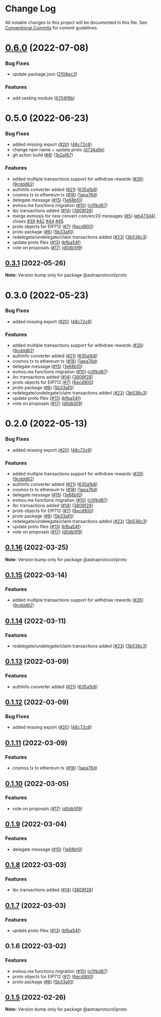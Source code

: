 # Change Log

All notable changes to this project will be documented in this file.
See [Conventional Commits](https://conventionalcommits.org) for commit guidelines.

# [0.6.0](https://github.com/astraprotocol/astrajs/compare/@astradefi/proto@0.5.0...@astradefi/proto@0.6.0) (2022-07-08)

### Bug Fixes

* update package.json ([2108ec3](https://github.com/astraprotocol/astrajs/commit/2108ec308c1abe79ff119d07080ef51fb83279a8))

### Features

* add vesting module ([6704f9b](https://github.com/astraprotocol/astrajs/commit/6704f9b101a16bb8f66f4c19e5866491a62d3fea))

# 0.5.0 (2022-06-23)

### Bug Fixes

* added missing export ([#20](https://github.com/astraprotocol/astrajs/issues/20)) ([48c72c6](https://github.com/astraprotocol/astrajs/commit/48c72c68ae045ec124000467a6fc3a6b3e40f7d2))
* change npm name + update proto ([d734a9e](https://github.com/astraprotocol/astrajs/commit/d734a9ed44b6e784f2448e6e610aef2c0046013c))
* gh action build ([#8](https://github.com/astraprotocol/astrajs/issues/8)) ([1b2a167](https://github.com/astraprotocol/astrajs/commit/1b2a167846d592bece7ec0a717c92140ce4cdbfc))

### Features

* added multiple transactions support for withdraw rewards ([#26](https://github.com/astraprotocol/astrajs/issues/26)) ([9cddd62](https://github.com/astraprotocol/astrajs/commit/9cddd62bdeec00d50791df8fbaa0c1301d08d4ca))
* authInfo converter added ([#21](https://github.com/astraprotocol/astrajs/issues/21)) ([635a1b8](https://github.com/astraprotocol/astrajs/commit/635a1b83c61bd94d37d8be529e2534b4600bb92e))
* cosmos tx to ethereum tx ([#18](https://github.com/astraprotocol/astrajs/issues/18)) ([1aea76d](https://github.com/astraprotocol/astrajs/commit/1aea76d2c1ff5fb04782ff6e1b7e3d881512b524))
* delegate message ([#15](https://github.com/astraprotocol/astrajs/issues/15)) ([1e68b10](https://github.com/astraprotocol/astrajs/commit/1e68b10d107edef6d54358447cee60af84d46053))
* evmos.me functions migration ([#10](https://github.com/astraprotocol/astrajs/issues/10)) ([c0fbd87](https://github.com/astraprotocol/astrajs/commit/c0fbd87f6979e07420daf7344ea392c284a878cd))
* ibc transactions added ([#14](https://github.com/astraprotocol/astrajs/issues/14)) ([3809f28](https://github.com/astraprotocol/astrajs/commit/3809f289e4e54c5013d3027578bde5c244ec8736))
* merge evmosjs for new convert coin/erc20 messages ([#5](https://github.com/astraprotocol/astrajs/issues/5)) ([eb473d4](https://github.com/astraprotocol/astrajs/commit/eb473d4acbfdf62639c090290c0e681a4e802725)), closes [#39](https://github.com/astraprotocol/astrajs/issues/39) [#42](https://github.com/astraprotocol/astrajs/issues/42) [#44](https://github.com/astraprotocol/astrajs/issues/44) [#45](https://github.com/astraprotocol/astrajs/issues/45)
* proto objects for EIP712 ([#7](https://github.com/astraprotocol/astrajs/issues/7)) ([6ecd900](https://github.com/astraprotocol/astrajs/commit/6ecd9004f081c6a70b80d903878877d378ff6c75))
* proto package ([#6](https://github.com/astraprotocol/astrajs/issues/6)) ([5b33af0](https://github.com/astraprotocol/astrajs/commit/5b33af04346f2e6fcc4f8e28bd8405a1bdebf83e))
* redelegate/undelegate/claim transactions added ([#23](https://github.com/astraprotocol/astrajs/issues/23)) ([3b536c3](https://github.com/astraprotocol/astrajs/commit/3b536c321f7c304f79d121af346f16d6cca74b47))
* update proto files ([#13](https://github.com/astraprotocol/astrajs/issues/13)) ([bfba54f](https://github.com/astraprotocol/astrajs/commit/bfba54f01056a97f34425b3ae0371627e6526a3f))
* vote on proposals ([#17](https://github.com/astraprotocol/astrajs/issues/17)) ([d0db5f9](https://github.com/astraprotocol/astrajs/commit/d0db5f9d2fba521a3cd20192d8d24c54f7f7fa4c))

## [0.3.1](https://github.com/astraprotocol/astrajs/compare/@astraprotocol/proto@0.3.0...@astraprotocol/proto@0.3.1) (2022-05-26)

**Note:** Version bump only for package @astraprotocol/proto

# 0.3.0 (2022-05-23)

### Bug Fixes

* added missing export ([#20](https://github.com/astraprotocol/astrajs/issues/20)) ([48c72c6](https://github.com/astraprotocol/astrajs/commit/48c72c68ae045ec124000467a6fc3a6b3e40f7d2))

### Features

* added multiple transactions support for withdraw rewards ([#26](https://github.com/astraprotocol/astrajs/issues/26)) ([9cddd62](https://github.com/astraprotocol/astrajs/commit/9cddd62bdeec00d50791df8fbaa0c1301d08d4ca))
* authInfo converter added ([#21](https://github.com/astraprotocol/astrajs/issues/21)) ([635a1b8](https://github.com/astraprotocol/astrajs/commit/635a1b83c61bd94d37d8be529e2534b4600bb92e))
* cosmos tx to ethereum tx ([#18](https://github.com/astraprotocol/astrajs/issues/18)) ([1aea76d](https://github.com/astraprotocol/astrajs/commit/1aea76d2c1ff5fb04782ff6e1b7e3d881512b524))
* delegate message ([#15](https://github.com/astraprotocol/astrajs/issues/15)) ([1e68b10](https://github.com/astraprotocol/astrajs/commit/1e68b10d107edef6d54358447cee60af84d46053))
* evmos.me functions migration ([#10](https://github.com/astraprotocol/astrajs/issues/10)) ([c0fbd87](https://github.com/astraprotocol/astrajs/commit/c0fbd87f6979e07420daf7344ea392c284a878cd))
* ibc transactions added ([#14](https://github.com/astraprotocol/astrajs/issues/14)) ([3809f28](https://github.com/astraprotocol/astrajs/commit/3809f289e4e54c5013d3027578bde5c244ec8736))
* proto objects for EIP712 ([#7](https://github.com/astraprotocol/astrajs/issues/7)) ([6ecd900](https://github.com/astraprotocol/astrajs/commit/6ecd9004f081c6a70b80d903878877d378ff6c75))
* proto package ([#6](https://github.com/astraprotocol/astrajs/issues/6)) ([5b33af0](https://github.com/astraprotocol/astrajs/commit/5b33af04346f2e6fcc4f8e28bd8405a1bdebf83e))
* redelegate/undelegate/claim transactions added ([#23](https://github.com/astraprotocol/astrajs/issues/23)) ([3b536c3](https://github.com/astraprotocol/astrajs/commit/3b536c321f7c304f79d121af346f16d6cca74b47))
* update proto files ([#13](https://github.com/astraprotocol/astrajs/issues/13)) ([bfba54f](https://github.com/astraprotocol/astrajs/commit/bfba54f01056a97f34425b3ae0371627e6526a3f))
* vote on proposals ([#17](https://github.com/astraprotocol/astrajs/issues/17)) ([d0db5f9](https://github.com/astraprotocol/astrajs/commit/d0db5f9d2fba521a3cd20192d8d24c54f7f7fa4c))

# 0.2.0 (2022-05-13)

### Bug Fixes

* added missing export ([#20](https://github.com/astraprotocol/astrajs/issues/20)) ([48c72c6](https://github.com/astraprotocol/astrajs/commit/48c72c68ae045ec124000467a6fc3a6b3e40f7d2))

### Features

* added multiple transactions support for withdraw rewards ([#26](https://github.com/astraprotocol/astrajs/issues/26)) ([9cddd62](https://github.com/astraprotocol/astrajs/commit/9cddd62bdeec00d50791df8fbaa0c1301d08d4ca))
* authInfo converter added ([#21](https://github.com/astraprotocol/astrajs/issues/21)) ([635a1b8](https://github.com/astraprotocol/astrajs/commit/635a1b83c61bd94d37d8be529e2534b4600bb92e))
* cosmos tx to ethereum tx ([#18](https://github.com/astraprotocol/astrajs/issues/18)) ([1aea76d](https://github.com/astraprotocol/astrajs/commit/1aea76d2c1ff5fb04782ff6e1b7e3d881512b524))
* delegate message ([#15](https://github.com/astraprotocol/astrajs/issues/15)) ([1e68b10](https://github.com/astraprotocol/astrajs/commit/1e68b10d107edef6d54358447cee60af84d46053))
* evmos.me functions migration ([#10](https://github.com/astraprotocol/astrajs/issues/10)) ([c0fbd87](https://github.com/astraprotocol/astrajs/commit/c0fbd87f6979e07420daf7344ea392c284a878cd))
* ibc transactions added ([#14](https://github.com/astraprotocol/astrajs/issues/14)) ([3809f28](https://github.com/astraprotocol/astrajs/commit/3809f289e4e54c5013d3027578bde5c244ec8736))
* proto objects for EIP712 ([#7](https://github.com/astraprotocol/astrajs/issues/7)) ([6ecd900](https://github.com/astraprotocol/astrajs/commit/6ecd9004f081c6a70b80d903878877d378ff6c75))
* proto package ([#6](https://github.com/astraprotocol/astrajs/issues/6)) ([5b33af0](https://github.com/astraprotocol/astrajs/commit/5b33af04346f2e6fcc4f8e28bd8405a1bdebf83e))
* redelegate/undelegate/claim transactions added ([#23](https://github.com/astraprotocol/astrajs/issues/23)) ([3b536c3](https://github.com/astraprotocol/astrajs/commit/3b536c321f7c304f79d121af346f16d6cca74b47))
* update proto files ([#13](https://github.com/astraprotocol/astrajs/issues/13)) ([bfba54f](https://github.com/astraprotocol/astrajs/commit/bfba54f01056a97f34425b3ae0371627e6526a3f))
* vote on proposals ([#17](https://github.com/astraprotocol/astrajs/issues/17)) ([d0db5f9](https://github.com/astraprotocol/astrajs/commit/d0db5f9d2fba521a3cd20192d8d24c54f7f7fa4c))

## [0.1.16](https://github.com/tharsis/evmosjs/compare/@astraprotocol/proto@0.1.15...@astraprotocol/proto@0.1.16) (2022-03-25)

**Note:** Version bump only for package @astraprotocol/proto

## [0.1.15](https://github.com/tharsis/evmosjs/compare/@astraprotocol/proto@0.1.14...@astraprotocol/proto@0.1.15) (2022-03-14)

### Features

* added multiple transactions support for withdraw rewards ([#26](https://github.com/tharsis/evmosjs/issues/26)) ([9cddd62](https://github.com/tharsis/evmosjs/commit/9cddd62bdeec00d50791df8fbaa0c1301d08d4ca))

## [0.1.14](https://github.com/tharsis/evmosjs/compare/@astraprotocol/proto@0.1.13...@astraprotocol/proto@0.1.14) (2022-03-11)

### Features

* redelegate/undelegate/claim transactions added ([#23](https://github.com/tharsis/evmosjs/issues/23)) ([3b536c3](https://github.com/tharsis/evmosjs/commit/3b536c321f7c304f79d121af346f16d6cca74b47))

## [0.1.13](https://github.com/tharsis/evmosjs/compare/@astraprotocol/proto@0.1.12...@astraprotocol/proto@0.1.13) (2022-03-09)

### Features

* authInfo converter added ([#21](https://github.com/tharsis/evmosjs/issues/21)) ([635a1b8](https://github.com/tharsis/evmosjs/commit/635a1b83c61bd94d37d8be529e2534b4600bb92e))

## [0.1.12](https://github.com/tharsis/evmosjs/compare/@astraprotocol/proto@0.1.11...@astraprotocol/proto@0.1.12) (2022-03-09)

### Bug Fixes

* added missing export ([#20](https://github.com/tharsis/evmosjs/issues/20)) ([48c72c6](https://github.com/tharsis/evmosjs/commit/48c72c68ae045ec124000467a6fc3a6b3e40f7d2))

## [0.1.11](https://github.com/tharsis/evmosjs/compare/@astraprotocol/proto@0.1.10...@astraprotocol/proto@0.1.11) (2022-03-09)

### Features

* cosmos tx to ethereum tx ([#18](https://github.com/tharsis/evmosjs/issues/18)) ([1aea76d](https://github.com/tharsis/evmosjs/commit/1aea76d2c1ff5fb04782ff6e1b7e3d881512b524))

## [0.1.10](https://github.com/tharsis/evmosjs/compare/@astraprotocol/proto@0.1.9...@astraprotocol/proto@0.1.10) (2022-03-05)

### Features

* vote on proposals ([#17](https://github.com/tharsis/evmosjs/issues/17)) ([d0db5f9](https://github.com/tharsis/evmosjs/commit/d0db5f9d2fba521a3cd20192d8d24c54f7f7fa4c))

## [0.1.9](https://github.com/tharsis/evmosjs/compare/@astraprotocol/proto@0.1.8...@astraprotocol/proto@0.1.9) (2022-03-04)

### Features

* delegate message ([#15](https://github.com/tharsis/evmosjs/issues/15)) ([1e68b10](https://github.com/tharsis/evmosjs/commit/1e68b10d107edef6d54358447cee60af84d46053))

## [0.1.8](https://github.com/tharsis/evmosjs/compare/@astraprotocol/proto@0.1.7...@astraprotocol/proto@0.1.8) (2022-03-03)

### Features

* ibc transactions added ([#14](https://github.com/tharsis/evmosjs/issues/14)) ([3809f28](https://github.com/tharsis/evmosjs/commit/3809f289e4e54c5013d3027578bde5c244ec8736))

## [0.1.7](https://github.com/tharsis/evmosjs/compare/@astraprotocol/proto@0.1.6...@astraprotocol/proto@0.1.7) (2022-03-03)

### Features

* update proto files ([#13](https://github.com/tharsis/evmosjs/issues/13)) ([bfba54f](https://github.com/tharsis/evmosjs/commit/bfba54f01056a97f34425b3ae0371627e6526a3f))

## 0.1.6 (2022-03-02)

### Features

* evmos.me functions migration ([#10](https://github.com/tharsis/evmosjs/issues/10)) ([c0fbd87](https://github.com/tharsis/evmosjs/commit/c0fbd87f6979e07420daf7344ea392c284a878cd))
* proto objects for EIP712 ([#7](https://github.com/tharsis/evmosjs/issues/7)) ([6ecd900](https://github.com/tharsis/evmosjs/commit/6ecd9004f081c6a70b80d903878877d378ff6c75))
* proto package ([#6](https://github.com/tharsis/evmosjs/issues/6)) ([5b33af0](https://github.com/tharsis/evmosjs/commit/5b33af04346f2e6fcc4f8e28bd8405a1bdebf83e))

## [0.1.5](https://github.com/tharsis/evmosjs/compare/@astraprotocol/proto@0.1.2...@astraprotocol/proto@0.1.5) (2022-02-26)

**Note:** Version bump only for package @astraprotocol/proto
